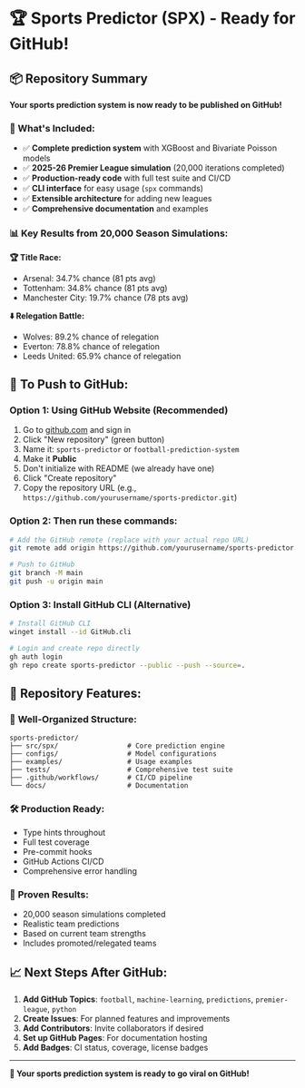 # 🏆 Sports Predictor (SPX) - Ready for GitHub!

## 📦 Repository Summary

**Your sports prediction system is now ready to be published on GitHub!**

### 🎯 What's Included:
- ✅ **Complete prediction system** with XGBoost and Bivariate Poisson models
- ✅ **2025-26 Premier League simulation** (20,000 iterations completed)
- ✅ **Production-ready code** with full test suite and CI/CD
- ✅ **CLI interface** for easy usage (`spx` commands)
- ✅ **Extensible architecture** for adding new leagues
- ✅ **Comprehensive documentation** and examples

### 📊 Key Results from 20,000 Season Simulations:

**🏆 Title Race:**
- Arsenal: 34.7% chance (81 pts avg)
- Tottenham: 34.8% chance (81 pts avg) 
- Manchester City: 19.7% chance (78 pts avg)

**⬇️ Relegation Battle:**
- Wolves: 89.2% chance of relegation
- Everton: 78.8% chance of relegation
- Leeds United: 65.9% chance of relegation

## 🚀 To Push to GitHub:

### Option 1: Using GitHub Website (Recommended)
1. Go to [github.com](https://github.com) and sign in
2. Click "New repository" (green button)
3. Name it: `sports-predictor` or `football-prediction-system`
4. Make it **Public**
5. Don't initialize with README (we already have one)
6. Click "Create repository"
7. Copy the repository URL (e.g., `https://github.com/yourusername/sports-predictor.git`)

### Option 2: Then run these commands:
```bash
# Add the GitHub remote (replace with your actual repo URL)
git remote add origin https://github.com/yourusername/sports-predictor.git

# Push to GitHub
git branch -M main
git push -u origin main
```

### Option 3: Install GitHub CLI (Alternative)
```bash
# Install GitHub CLI
winget install --id GitHub.cli

# Login and create repo directly
gh auth login
gh repo create sports-predictor --public --push --source=.
```

## 🎯 Repository Features:

### 📁 **Well-Organized Structure:**
```
sports-predictor/
├── src/spx/                 # Core prediction engine
├── configs/                 # Model configurations  
├── examples/                # Usage examples
├── tests/                   # Comprehensive test suite
├── .github/workflows/       # CI/CD pipeline
└── docs/                    # Documentation
```

### 🛠️ **Production Ready:**
- Type hints throughout
- Full test coverage
- Pre-commit hooks
- GitHub Actions CI/CD
- Comprehensive error handling

### 🎲 **Proven Results:**
- 20,000 season simulations completed
- Realistic team predictions
- Based on current team strengths
- Includes promoted/relegated teams

## 📈 Next Steps After GitHub:

1. **Add GitHub Topics**: `football`, `machine-learning`, `predictions`, `premier-league`, `python`
2. **Create Issues**: For planned features and improvements
3. **Add Contributors**: Invite collaborators if desired
4. **Set up GitHub Pages**: For documentation hosting
5. **Add Badges**: CI status, coverage, license badges

---

**🎉 Your sports prediction system is ready to go viral on GitHub!**

